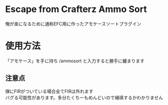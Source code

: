 # Escape from Crafterz Ammo Sort
俺が楽になるために通称EFC用に作ったアモケースソートプラグイン</br>
 
# 使用方法
「アモケース」を手に持ち /ammosort と入力すると勝手に纏まります

## 注意点
弾にFIRがついている場合全てFIRは外れます</br>
バグる可能性があります。多分たくちーもめんどいので補填するかわかりません

